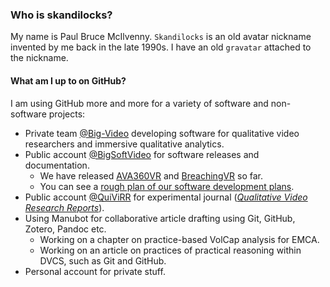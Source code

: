 ### Who is skandilocks?

My name is Paul Bruce McIlvenny.
`Skandilocks` is an old avatar nickname invented by me back in the late 1990s.
I have an old `gravatar` attached to the nickname.

#### What am I up to on GitHub?

I am using GitHub more and more for a variety of software and non-software projects:
- Private team [@Big-Video](https://github.com/Big-Video) developing software for qualitative video researchers and immersive qualitative analytics.
- Public account [@BigSoftVideo](https://github.com/BigSoftVideo) for software releases and documentation.
    - We have released [AVA360VR](https://github.com/BigSoftVideo/AVA360VR) and [BreachingVR](https://github.com/Big-Video/BreachingVR) so far.
    - You can see a [rough plan of our software development plans](https://github.com/users/BigSoftVideo/projects/1).
- Public account [@QuiViRR](https://github.com/QUIVIRR) for experimental journal ([_Qualitative Video Research Reports_](https://journals.aau.dk/index.php/QUIVIRR/)).
- Using Manubot for collaborative article drafting using Git, GitHub, Zotero, Pandoc etc.
    - Working on a chapter on practice-based VolCap analysis for EMCA.
    - Working on an article on practices of practical reasoning within DVCS, such as Git and GitHub. 
- Personal account for private stuff.
